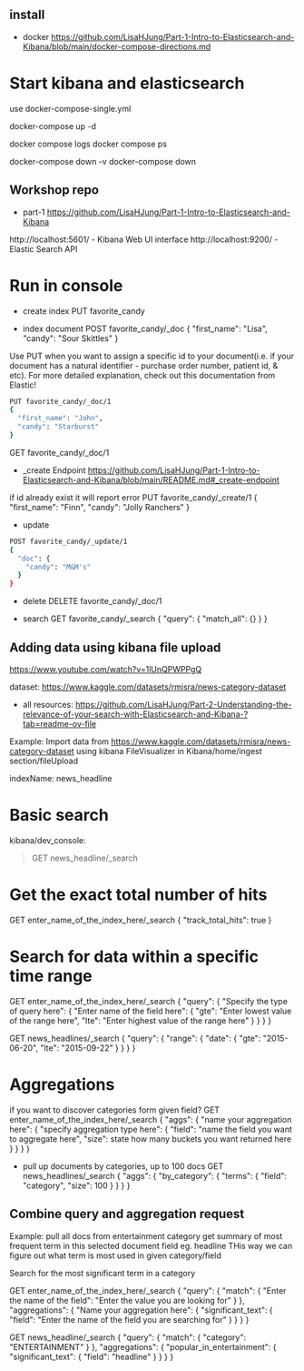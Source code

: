 
## install
- docker
 https://github.com/LisaHJung/Part-1-Intro-to-Elasticsearch-and-Kibana/blob/main/docker-compose-directions.md

# Start kibana and elasticsearch 
use docker-compose-single.yml

docker-compose up -d

docker compose logs
docker compose ps

docker-compose down -v
docker-compose down


## Workshop repo
- part-1
https://github.com/LisaHJung/Part-1-Intro-to-Elasticsearch-and-Kibana




http://localhost:5601/ - Kibana Web UI interface
http://localhost:9200/ - Elastic Search API

# Run in console
- create index
PUT favorite_candy


- index document
POST favorite_candy/_doc
{
  "first_name": "Lisa",
  "candy": "Sour Skittles"
}

Use PUT when you want to assign a specific id to your document(i.e. if your document has a natural identifier - purchase order number, patient id, & etc). For more detailed explanation, check out this documentation from Elastic!

```bash
PUT favorite_candy/_doc/1
{
  "first_name": "John",
  "candy": "Starburst"
}
```

GET favorite_candy/_doc/1

- _create Endpoint
   https://github.com/LisaHJung/Part-1-Intro-to-Elasticsearch-and-Kibana/blob/main/README.md#_create-endpoint

if id already exist it will report error
PUT favorite_candy/_create/1
{
  "first_name": "Finn",
  "candy": "Jolly Ranchers"
}


- update
```bash
POST favorite_candy/_update/1
{
  "doc": {
    "candy": "M&M's"
  }
}
```

- delete
DELETE favorite_candy/_doc/1


- search
GET favorite_candy/_search
{
  "query": {
    "match_all": {}
  }
}

## Adding data using kibana file upload

  https://www.youtube.com/watch?v=1lUnQPWPPgQ

  dataset: 
  https://www.kaggle.com/datasets/rmisra/news-category-dataset

  - all resources: 
  https://github.com/LisaHJung/Part-2-Understanding-the-relevance-of-your-search-with-Elasticsearch-and-Kibana-?tab=readme-ov-file

  Example:
  Import data from https://www.kaggle.com/datasets/rmisra/news-category-dataset using kibana FileVisualizer in Kibana/home/ingest section/fileUpload

  indexName: news_headline

# Basic search
  kibana/dev_console: 
  > GET news_headline/_search


# Get the exact total number of hits
GET enter_name_of_the_index_here/_search
{
  "track_total_hits": true
}

# Search for data within a specific time range
GET enter_name_of_the_index_here/_search
{
  "query": {
    "Specify the type of query here": {
      "Enter name of the field here": {
        "gte": "Enter lowest value of the range here",
        "lte": "Enter highest value of the range here"
      }
    }
  }
}

GET news_headlines/_search
{
  "query": {
    "range": {
      "date": {
        "gte": "2015-06-20",
        "lte": "2015-09-22"
      }
    }
  }
}

# Aggregations
 if you want to discover categories form given field?
 GET enter_name_of_the_index_here/_search
{
  "aggs": {
    "name your aggregation here": {
      "specify aggregation type here": {
        "field": "name the field you want to aggregate here",
        "size": state how many buckets you want returned here
      }
    }
  }
}

- pull up documents by categories, up to 100 docs
GET news_headlines/_search
{
  "aggs": {
    "by_category": {
      "terms": {
        "field": "category",
        "size": 100
      }
    }
  }
}

## Combine query and aggregation request

Example:
pull all docs from entertainment category
get summary of most frequent term in this selected document field eg. headline
THis way we can figure out what term is most used in given category/field

Search for the most significant term in a category

GET enter_name_of_the_index_here/_search
{
  "query": {
    "match": {
      "Enter the name of the field": "Enter the value you are looking for"
    }
  },
  "aggregations": {
    "Name your aggregation here": {
      "significant_text": {
        "field": "Enter the name of the field you are searching for"
      }
    }
  }
}

GET news_headline/_search
{
  "query": {
    "match": {
      "category": "ENTERTAINMENT"
    }
  },
  "aggregations": {
    "popular_in_entertainment": {
      "significant_text": {
        "field": "headline"
      }
    }
  }
}


